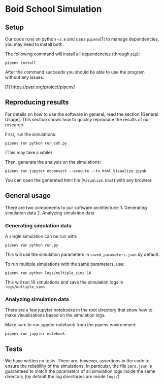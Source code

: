 # Boid School Simulation

## Setup

Our code runs on python `~3.6` and uses `pipenv`[1] to manage dependencies, you may need to install both.

The following command will install all dependencies (through `pip`):

`pipenv install`

After the command succeeds you should be able to use the program without any issues.

[1] https://pypi.org/project/pipenv/

## Reproducing results

For details on how to use the software in general, read the section [General Usage]. This section shows how to quickly reproduce the results of our research.

First, run the simulations:

`pipenv run python run_coh.py`   

(This may take a while)

Then, generate the analysis on the simulations:

`pipenv run jupyter nbconvert --execute --to html Visualize.ipynb`

You can open the generated html file (`Visualize.html`) with any browser.

## General usage

There are two components to our software architecture:
    1. Generating simulation data
    2. Analyzing simulation data

### Generating simulation data

A single simulation can be run with:

`pipenv run python run.py`

This will use the simulation parameters in `saved_parameters.json` by default.

To run multiple simulations with the same parameters, use:

`pipenv run python logs/multiple_sims 10`

This will run 10 simulations and save the simulation logs in `logs/multiple_sims`

### Analyzing simulation data

There are a few jupyter notebooks in the root directory that show how to make visualizations based on the simulation logs.

Make sure to run jupyter notebook from the pipenv environment:

`pipenv run jupyter notebook`

## Tests

We have written no tests. There are, however, assertions in the code to ensure the reliability of the simulations. In particular, the file `pars.json` is guaranteed to match the parameters of all simulation logs inside the same directory (by default the log directories are inside `logs/`).